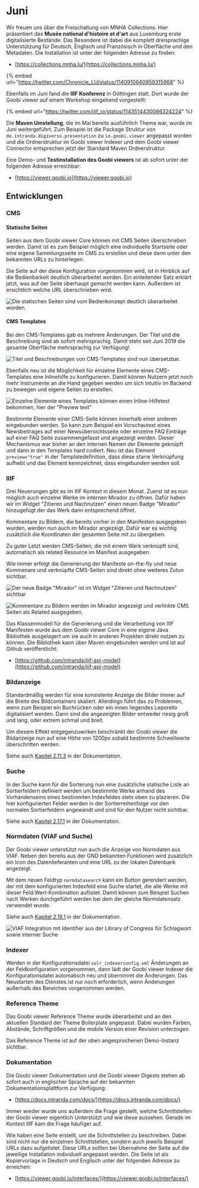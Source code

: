 # Juni

Wir freuen uns über die Freischaltung von MNHA Collections. Hier präsentiert das **Musée national d'histoire et d'art** aus Luxemburg erste digitalisierte Bestände. Das Besondere ist dabei die komplett dreisprachige Unterstützung für Deutsch, Englisch und Französisch in Oberfläche und den Metadaten. Die Installation ist unter der folgenden Adresse zu finden:&#x20;

* [https://collections.mnha.lu/](https://collections.mnha.lu/)

{% embed url="https://twitter.com/Chronicle_LU/status/1140910640959315968" %}

Ebenfalls im Juni fand die **IIIF Konferenz** in Göttingen statt. Dort wurde der Goobi viewer auf einem Workshop eingehend vorgestellt:

{% embed url="https://twitter.com/iiif_io/status/1143514430086324224" %}

Die **Maven Umstellung**, die im Mai bereits ausführlich Thema war, wurde im Juni weitergeführt. Zum Beispiel ist die Package Struktur von `de.intranda.digiverso.presentation` zu `io.goobi.viewer` angepasst worden und die Ordnerstruktur im Goobi viewer Indexer und dem Goobi viewer Connector entsprechen jetzt der Standard Maven Ordnerstruktur.

Eine Demo- und **Testinstallation des Goobi viewers** ist ab sofort unter der folgenden Adresse erreichbar:

* [https://viewer.goobi.io](https://viewer.goobi.io)

## Entwicklungen

### CMS

#### Statische Seiten

Seiten aus dem Goobi viewer Core können mit CMS Seiten überschrieben werden. Damit ist es zum Beispiel möglich eine individuelle Startseite oder eine eigene Sammlungsseite im CMS zu erstellen und diese dann unter den bekannten URLs zu hinterlegen.

Die Seite auf der diese Konfiguration vorgenommen wird, ist in Hinblick auf die Bedienbarkeit deutlich überarbeitet worden. Ein einleitender Satz erklärt jetzt, was auf der Seite überhaupt gemacht werden kann. Außerdem ist ersichtlich welche URL überschrieben wird.

![Die statischen Seiten sind vom Bedienkonzept deutlich überarbeitet worden.](../.gitbook/assets/2019-06-1.png)

#### CMS Templates

Bei den CMS-Templates gab es mehrere Änderungen. Der Titel und die Beschreibung sind ab sofort mehrsprachig. Damit steht seit Juni 2019 die gesamte Oberfläche mehrsprachig zur Verfügung!

![Titel und Beschreibungen von CMS-Templates sind nun übersetzbar.](../.gitbook/assets/2019-06-2.png)

Ebenfalls neu ist die Möglichkeit für einzelne Elemente eines CMS-Templates eine Inlinehilfe zu konfigurieren. Damit können Nutzern jetzt noch mehr Instrumente an die Hand gegeben werden um sich intuitiv im Backend zu bewegen und eigene Seiten zu erstellen.

![Einzelne Elemente eines Templates können einen Inline-Hilfetext bekommen, hier der "Preview text"](../.gitbook/assets/2019-06-3.png)

Bestimmte Elemente einer CMS-Seite können innerhalb einer anderen eingebunden werden. So kann zum Beispiel ein Vorschautext eines Newsbeitrages auf einer Newsübersichtsseite oder einzelne FAQ Einträge auf einer FAQ Seite zusammengefasst und angezeigt werden. Dieser Mechanismus war bisher an den internen Namen der Elemente geknüpft und dann in den Templates hard codiert. Neu ist das Element `preview="true"` in der Templatedefinition, dass diese starre Verknüpfung aufhebt und das Element kennzeichnet, dass eingebunden werden soll.

### IIIF

Drei Neuerungen gibt es im IIIF Kontext in diesem Monat. Zuerst ist es nun möglich auch einzelne Werke im internen Mirador zu öffnen. Dafür haben wir im Widget "Zitieren und Nachnutzen" einen neuen Badge "Mirador" hinzugefügt der das Werk dann entsprechend öffnet.

Kommentare zu Bildern, die bereits vorher in den Manifesten ausgegeben wurden, werden nun auch im Mirador angezeigt. Dafür war es wichtig zusätzlich die Koordinaten der gesamten Seite mit zu übergeben.

Zu guter Letzt werden CMS-Seiten, die mit einem Werk verknüpft sind, automatisch als related Resource im Manifest ausgegeben.

Wie immer erfolgt die Generierung der Manifeste on-the-fly und neue Kommenare und verknüpfte CMS-Seiten sind direkt ohne weiteres Zutun sichtbar.

![Der neue Badge "Mirador" ist im Widget "Zitieren und Nachnutzen" sichtbar](../.gitbook/assets/2019-06-4.png)

![Kommentare zu Bildern werden im Mirador angezeigt und verlinkte CMS Seiten als Related ausgegeben.](../.gitbook/assets/2019-06-5.png)

Das Klassenmodell für die Generierung und die Verarbeitung von IIIF Manifesten wurde aus dem Goobi viewer Core in eine eigene Java Bibliothek ausgelagert um sie auch in anderen Projekten direkt nutzen zu können. Die Bibliothek kann über Maven eingebunden werden und ist auf Github veröffentlicht:&#x20;

* [https://github.com/intranda/iiif-api-model](https://github.com/intranda/iiif-api-model)

### Bildanzeige

Standardmäßig werden für eine konsistente Anzeige die Bilder immer auf die Breite des Bildcontainers skaliert. Allerdings führt das zu Problemen, wenn zum Beispiel ein Buchrücken oder ein innen liegendes Leporello digitalisiert werden. Dann sind die angezeigten Bilder entweder riesig groß und lang, oder extrem schmal und breit.

Um diesem Effekt entgegenzuwirken beschränkt der Goobi viewer die Bildanzeige nun auf eine Höhe von 1200px sobald bestimmte Schwellwerte überschritten werden.

Siehe auch [Kapitel 2.11.3](https://docs.intranda.com/goobi-viewer-de/2/2.11/2.11.3) in der Dokumentation.

### Suche

In der Suche kann für die Sorterung nun eine zusätzliche statische Liste an Sortierfeldern definiert werden um bestimmte Werke anhand des Vorhandenseins eines bestimmten Indexfeldes stets oben zu plazieren. Die hier konfigurierten Felder werden in der Sortierreihenfolge vor den normalen Sortierfeldern angewandt und sind für den Nutzer nicht sichtbar.

Siehe auch [Kapitel 2.17.1](https://docs.intranda.com/goobi-viewer-de/2/2.17/2.17.1) in der Dokumentation.

### Normdaten (VIAF und Suche)

Der Goobi viewer unterstützt nun auch die Anzeige von Normdaten aus VIAF. Neben den bereits aus der GND bekannten Funktionen wird zusätzlich ein Icon des Datenlieferanten und eine URL zu der lokalen Datenbank angezeigt.

Mit dem neuen Feldtyp `normdatasearch` kann ein Button gerendert werden, der mit dem konfigurierten Indexfeld eine Suche startet, die alle Werke mit dieser Feld:Wert-Kombination auflistet. Damit können zum Beispiel Suchen nach Werken durchgeführt werden bei dem der gleiche Normdatensatz verwendet wurde.

Siehe auch [Kapitel 2.19.1](https://docs.intranda.com/goobi-viewer-de/2/2.19/2.19.1) in der Dokumentation.

![VIAF Integration mit Identifier aus der Library of Congress für Schlagwort sowie interner Suche](../.gitbook/assets/2019-06-6.png)

### Indexer

Werden in der Konfigurationsdatei `solr_indexerconfig.xml` Änderungen an der Feldkonfiguration vorgenommen, dann lädt der Goobi viewer Indexer die Konfigurationsdatei automatisch neu und übernimmt die Änderungen. Das Neustarten des Dienstes ist nur noch erforderlich, wenn Änderungen außerhalb des  Bereiches vorgenommen werden.

### Reference Theme

Das Goobi viewer Reference Theme wurde überarbeitet und an den aktuellen Standard der Theme Boilerplate angepasst. Dabei wurden Farben, Abstände, Schriftgrößen und die mobile Version einer Revision unterzogen.

Das Reference Theme ist auf der oben angesprochenen Demo-Instanz sichtbar.

### Dokumentation

Die Goobi viewer Dokumentation und die Goobi viewer Digests stehen ab sofort auch in englischer Sprache auf der bekannten Dokumentationsplattform zur Verfügung:

* [https://docs.intranda.com/docs/](https://docs.intranda.com/docs/)

Immer wieder wurde uns außerdem die Frage gestellt, welche Schnittstellen der Goobi viewer eigentlich Unterstützt und wie diese aussehen. Gerade im Kontext IIIF kam die Frage häufiger auf.

Wie haben eine Seite erstellt, um die Schnittstellen zu beschreiben. Dabei sind nicht nur die einzelnen Schnittstellen, sondern auch jeweils Beispiel URLs dazu aufgelistet. Diese URLs sollten bei Übernahme der Seite auf die jeweilige Installation individuell angepasst werden. Die Seite ist als Kopiervorlage in Deutsch und Englisch unter der folgenden Adresse zu erreichen:

* [https://viewer.goobi.io/interfaces/](https://viewer.goobi.io/interfaces/)
